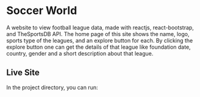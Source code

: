 # Soccer World

A website to view football league data, made with reactjs, react-bootstrap, and TheSportsDB API. The home page of this site shows the name, logo, sports type of the leagues, and an explore button for each. By clicking the explore button one can get the details of that league like foundation date, country, gender and a short description about that league.

## Live Site

In the project directory, you can run:
